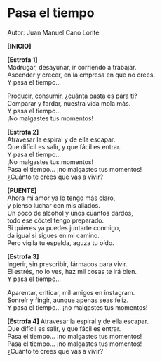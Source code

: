 # Pasa el tiempo  
Autor: Juan Manuel Cano Lorite

**[INICIO]**

**[Estrofa 1]**  
Madrugar, desayunar, ir corriendo a trabajar.  
Ascender y crecer, en la empresa en que no crees.  
Y pasa el tiempo…

Producir, consumir, ¿cuánta pasta es para ti?  
Comparar y fardar, nuestra vida mola más.  
Y pasa el tiempo…  
¡No malgastes tus momentos!

**[Estrofa 2]**  
Atravesar la espiral y de ella escapar.  
Que difícil es salir, y que fácil es entrar.  
Y pasa el tiempo…  
¡No malgastes tus momentos!  
Pasa el tiempo… ¡no malgastes tus momentos!  
¿Cuánto te crees que vas a vivir?

**[PUENTE]**  
Ahora mi amor ya lo tengo más claro,  
y pienso luchar con mis aliados.  
Un poco de alcohol y unos cuantos dardos,  
todo ese cóctel tengo preparado.  
Si quieres ya puedes juntarte conmigo,  
da igual si sigues en mi camino.  
Pero vigila tu espalda, aguza tu oído.

**[Estrofa 3]**  
Ingerir, sin prescribir, fármacos para vivir.  
El estrés, no lo ves, haz mil cosas te irá bien.  
Y pasa el tiempo…

Aparentar, criticar, mil amigos en instagram.  
Sonreír y fingir, aunque apenas seas feliz.  
Y pasa el tiempo… ¡no malgastes tus momentos!

**[Estrofa 4]** 
Atravesar la espiral y de ella escapar.  
Que difícil es salir, y que fácil es entrar.  
Pasa el tiempo… ¡no malgastes tus momentos!  
Pasa el tiempo… ¡no malgastes tus momentos!  
¿Cuánto te crees que vas a vivir?
